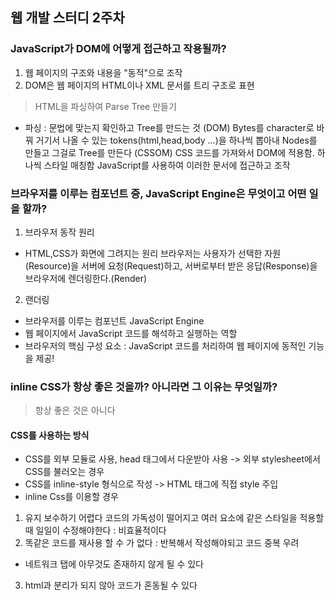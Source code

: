 ## 웹 개발 스터디 2주차

### JavaScript가 DOM에 어떻게 접근하고 작용될까?
1. 웹 페이지의 구조와 내용을 "동적"으로 조작 
2. DOM은 웹 페이지의 HTML이나 XML 문서를 트리 구조로 표현
> HTML을 파싱하여 Parse Tree 만들기
- 파싱 : 문법에 맞는지 확인하고 Tree를 만드는 것
(DOM)
Bytes를 character로 바꿔 거기서 나올 수 있는 tokens(html,head,body ...)을 하나씩 뽑아내 Nodes를 만들고 그걸로 Tree를 만든다 
(CSSOM)
CSS 코드를 가져와서 DOM에 적용함. 하나씩 스타일 매칭함
JavaScript를 사용하여 이러한 문서에 접근하고 조작
### 브라우저를 이루는 컴포넌트 중, JavaScript Engine은 무엇이고 어떤 일을 할까?
1. 브라우저 동작 원리
-  HTML,CSS가 화면에 그려지는 원리
브라우저는 사용자가 선택한 자원(Resource)을 서버에 요청(Request)하고, 서버로부터 받은 응답(Response)을 브라우저에 렌더링한다.(Render)
2. 랜더링
- 브라우저를 이루는 컴포넌트
JavaScript Engine 
- 웹 페이지에서 JavaScript 코드를 해석하고 실행하는 역할 
- 브라우저의 핵심 구성 요소 :  JavaScript 코드를 처리하여 웹 페이지에 동적인 기능을 제공!
### inline CSS가 항상 좋은 것을까? 아니라면 그 이유는 무엇일까? 
> 항상 좋은 것은 아니다
#### CSS를 사용하는 방식
- CSS를 외부 모듈로 사용, head 태그에서 다운받아 사용 -> 외부 stylesheet에서 CSS를 불러오는 경우
- CSS를 inline-style 형식으로 작성 -> HTML 태그에 직접 style 주입
- inline Css를 이용할 경우
1. 유지 보수하기 어렵다
코드의 가독성이 떨어지고 여러 요소에 같은 스타일을 적용할 때 일일이 수정해야한다 : 비효율적이다
2. 똑같은 코드를 재사용 할 수 가 없다 : 반복해서 작성해야되고 코드 중복 우려
  - 네트워크 탭에 아무것도 존재하지 않게 될 수 있다
3. html과 분리가 되지 않아 코드가 혼동될 수 있다